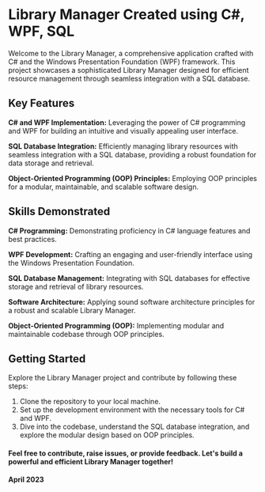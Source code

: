 # Library Manager Created using C#, WPF, SQL
Welcome to the Library Manager, a comprehensive application crafted with C# and the Windows Presentation Foundation (WPF) framework. This project showcases a sophisticated Library Manager designed for efficient resource management through seamless integration with a SQL database.

## Key Features
**C# and WPF Implementation:** Leveraging the power of C# programming and WPF for building an intuitive and visually appealing user interface.

**SQL Database Integration:** Efficiently managing library resources with seamless integration with a SQL database, providing a robust foundation for data storage and retrieval.

**Object-Oriented Programming (OOP) Principles:** Employing OOP principles for a modular, maintainable, and scalable software design.

## Skills Demonstrated
**C# Programming:** Demonstrating proficiency in C# language features and best practices.

**WPF Development:** Crafting an engaging and user-friendly interface using the Windows Presentation Foundation.

**SQL Database Management:** Integrating with SQL databases for effective storage and retrieval of library resources.

**Software Architecture:** Applying sound software architecture principles for a robust and scalable Library Manager.

**Object-Oriented Programming (OOP):** Implementing modular and maintainable codebase through OOP principles.

## Getting Started
Explore the Library Manager project and contribute by following these steps:

1. Clone the repository to your local machine.
2. Set up the development environment with the necessary tools for C# and WPF.
3. Dive into the codebase, understand the SQL database integration, and explore the modular design based on OOP principles.

#### Feel free to contribute, raise issues, or provide feedback. Let's build a powerful and efficient Library Manager together!

**April 2023**

